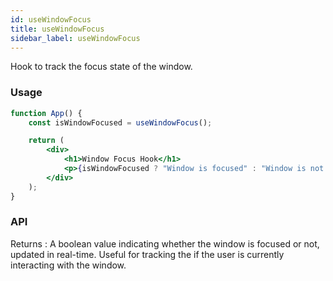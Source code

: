 ```yaml
---
id: useWindowFocus
title: useWindowFocus
sidebar_label: useWindowFocus
---
```


Hook to track the focus state of the window.

### Usage

```jsx
function App() {
	const isWindowFocused = useWindowFocus();

	return (
		<div>
			<h1>Window Focus Hook</h1>
			<p>{isWindowFocused ? "Window is focused" : "Window is not focused"}</p>
		</div>
	);
}
```

### API

Returns : A boolean value indicating whether the window is focused or not, updated in real-time. Useful for tracking the if the user is currently interacting with the window.
